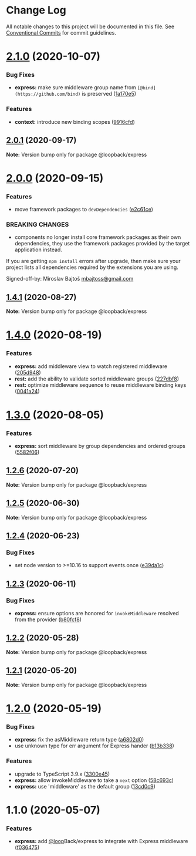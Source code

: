 # Change Log

All notable changes to this project will be documented in this file.
See [Conventional Commits](https://conventionalcommits.org) for commit guidelines.

# [2.1.0](https://github.com/strongloop/loopback-next/compare/@loopback/express@2.0.1...@loopback/express@2.1.0) (2020-10-07)


### Bug Fixes

* **express:** make sure middleware group name from `[@bind](https://github.com/bind)` is preserved ([1a170e5](https://github.com/strongloop/loopback-next/commit/1a170e59ed8d549fe37d33a4ba9e8bdf2b74ac0d))


### Features

* **context:** introduce new binding scopes ([9916cfd](https://github.com/strongloop/loopback-next/commit/9916cfd4449a870f7a3378e2e674957aed7c1626))





## [2.0.1](https://github.com/strongloop/loopback-next/compare/@loopback/express@2.0.0...@loopback/express@2.0.1) (2020-09-17)

**Note:** Version bump only for package @loopback/express





# [2.0.0](https://github.com/strongloop/loopback-next/compare/@loopback/express@1.4.1...@loopback/express@2.0.0) (2020-09-15)


### Features

* move framework packages to `devDependencies` ([e2c61ce](https://github.com/strongloop/loopback-next/commit/e2c61ce79aa68d76f6e7138642034160b50063f0))


### BREAKING CHANGES

* components no longer install core framework packages as
their own dependencies, they use the framework packages provided by the
target application instead.

If you are getting `npm install` errors after upgrade, then make sure
your project lists all dependencies required by the extensions you are
using.

Signed-off-by: Miroslav Bajtoš <mbajtoss@gmail.com>





## [1.4.1](https://github.com/strongloop/loopback-next/compare/@loopback/express@1.4.0...@loopback/express@1.4.1) (2020-08-27)

**Note:** Version bump only for package @loopback/express





# [1.4.0](https://github.com/strongloop/loopback-next/compare/@loopback/express@1.3.0...@loopback/express@1.4.0) (2020-08-19)


### Features

* **express:** add middleware view to watch registered middleware ([205d948](https://github.com/strongloop/loopback-next/commit/205d948cb91cf48d187ce247ee5e77b1204be35e))
* **rest:** add the ability to validate sorted middleware groups ([227dbf8](https://github.com/strongloop/loopback-next/commit/227dbf8045990536ac1437ea4a7ae1f1a1e571bb))
* **rest:** optimize middleware sequence to reuse middleware binding keys ([0041a24](https://github.com/strongloop/loopback-next/commit/0041a246df89f7dbff179ed7c5e08a65ec5bcbda))





# [1.3.0](https://github.com/strongloop/loopback-next/compare/@loopback/express@1.2.6...@loopback/express@1.3.0) (2020-08-05)


### Features

* **express:** sort middleware by group dependencies and ordered groups ([5582f06](https://github.com/strongloop/loopback-next/commit/5582f069834666a6d6a9d8d2f2d66fa1a9a5f7d3))





## [1.2.6](https://github.com/strongloop/loopback-next/compare/@loopback/express@1.2.5...@loopback/express@1.2.6) (2020-07-20)

**Note:** Version bump only for package @loopback/express





## [1.2.5](https://github.com/strongloop/loopback-next/compare/@loopback/express@1.2.4...@loopback/express@1.2.5) (2020-06-30)

**Note:** Version bump only for package @loopback/express





## [1.2.4](https://github.com/strongloop/loopback-next/compare/@loopback/express@1.2.3...@loopback/express@1.2.4) (2020-06-23)


### Bug Fixes

* set node version to >=10.16 to support events.once ([e39da1c](https://github.com/strongloop/loopback-next/commit/e39da1ca47728eafaf83c10ce35b09b03b6a4edc))





## [1.2.3](https://github.com/strongloop/loopback-next/compare/@loopback/express@1.2.2...@loopback/express@1.2.3) (2020-06-11)


### Bug Fixes

* **express:** ensure options are honored for `invokeMiddleware` resolved from the provider ([b80fcf8](https://github.com/strongloop/loopback-next/commit/b80fcf873fc5213a4d031b7684ddd4bd9ec90f8f))





## [1.2.2](https://github.com/strongloop/loopback-next/compare/@loopback/express@1.2.1...@loopback/express@1.2.2) (2020-05-28)

**Note:** Version bump only for package @loopback/express





## [1.2.1](https://github.com/strongloop/loopback-next/compare/@loopback/express@1.2.0...@loopback/express@1.2.1) (2020-05-20)

**Note:** Version bump only for package @loopback/express





# [1.2.0](https://github.com/strongloop/loopback-next/compare/@loopback/express@1.1.0...@loopback/express@1.2.0) (2020-05-19)


### Bug Fixes

* **express:** fix the asMiddleware return type ([a6802d0](https://github.com/strongloop/loopback-next/commit/a6802d01a8e6f722e71f54e7cd08a0f64e07cc79))
* use unknown type for err argument for Express hander ([b13b338](https://github.com/strongloop/loopback-next/commit/b13b3386a06332b71b33a64f5bc2ab9b4544cc8a))


### Features

* upgrade to TypeScript 3.9.x ([3300e45](https://github.com/strongloop/loopback-next/commit/3300e4569ab8410bb1285f7a54d326e9d976476d))
* **express:** allow invokeMiddleware to take a `next` option ([58c693c](https://github.com/strongloop/loopback-next/commit/58c693c41ed817c7ee845edd8a639fd811bb419d))
* **express:** use 'middleware' as the default group ([13cd0c9](https://github.com/strongloop/loopback-next/commit/13cd0c9023bae3d4190fe55a43ab2582923c4141))





# 1.1.0 (2020-05-07)


### Features

* **express:** add [@loop](https://github.com/loop)Back/express to integrate with Express middleware ([f036475](https://github.com/strongloop/loopback-next/commit/f0364757bf05a79c11c89cd17e57a5ca3c15b27b))
